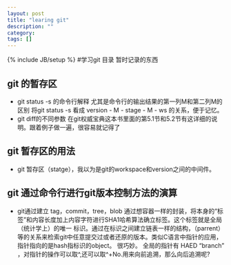 ```yaml
---
layout: post
title: "learing git"
description: ""
category: 
tags: []
---
```

{% include JB/setup %}
#学习git 目录 暂时记录的东西

## git 的暂存区

- git status -s 的命令行解释
  尤其是命令行的输出结果的第一列M和第二列M的区别
  将git status -s 看成 version - M - stage - M - ws 的关系，便于记忆。
- git diff的不同参数 
  在git权威宝典这本书里面的第5.1节和5.2节有这详细的说明。跟着例子做一遍，很容易就记得了
  
## git 暂存区的用法

- git 暂存区（statge），我以为是git的workspace和version之间的中间件。

## git 通过命令行进行git版本控制方法的演算

- git通过建立 tag，commit，tree，blob 通过想容器一样的封装，将本身的“标签”和内容长度加上内容字符进行SHA1哈希算法确立标签。这个标签就是全局（统计学上）的唯一
标识。通过在标识之间建立链表一样的结构，（parrent）等的关系来检索git中任意提交过或者还原的版本。类似C语言中指针的应用，指针指向的是hash指标识的object。
很巧妙。 全局的指针有 HAED “branch” ，对指针的操作可以取^,还可以取^+No.用来向前追溯，那么向后追溯呢?
